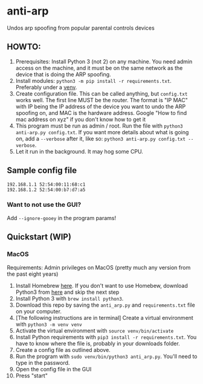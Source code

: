 # anti-arp

Undos arp spoofing from popular parental controls devices

## HOWTO:

1. Prerequisites: Install Python 3 (not 2) on any machine. You need admin access on the machine, and it must be on the same network as the device that is doing the ARP spoofing.
1. Install modules: `python3 -m pip install -r requirements.txt`. Preferably under a [venv](https://docs.python.org/3/library/venv.html).
1. Create configuration file. This can be called anything, but `config.txt` works well. The first line MUST be the router. The format is "IP MAC" with IP being the IP address of the device you want to undo the ARP spoofing on, and MAC is the hardware address. Google "How to find mac address on xyz" if you don't know how to get it
1. This program must be run as admin / root. Run the file with `python3 anti-arp.py config.txt`. If you want more details about what is going on, add a `--verbose` after it, like so: `python3 anti-arp.py config.txt --verbose`.
1. Let it run in the background. It may hog some CPU.

## Sample config file
```
192.168.1.1 52:54:00:11:68:c1
192.168.1.2 52:54:00:b7:d7:a5
```

### Want to not use the GUI?

Add `--ignore-gooey` in the program params!

## Quickstart (WIP)

### MacOS

Requirements: Admin privileges on MacOS (pretty much any version from the past eight years)

1. Install Homebrew [here](https://brew.sh/). If you don't want to use Homebew, download Python3 from [here](https://www.python.org/downloads/mac-osx/) and skip the next step
1. Install Python 3 with `brew install python3`.
1. Download this repo by saving the `anti_arp.py` and `requirements.txt` file on your computer.
1. [The following instructions are in terminal] Create a virtual environment with `python3 -m venv venv`
1. Activate the virtual environment with `source venv/bin/activate`
1. Install Python requirements with `pip3 install -r requirements.txt`. You have to know where the file is, probably in your downloads folder.
1. Create a config file as outlined above.
1. Run the program with `sudo venv/bin/python3 anti_arp.py`. You'll need to type in the password.
1. Open the config file in the GUI
1. Press "start"
